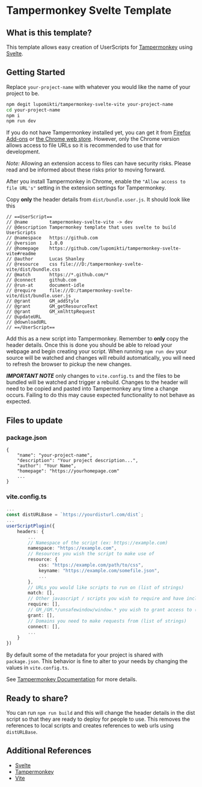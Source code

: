 # Tampermonkey Svelte Template
## What is this template?
This template allows easy creation of UserScripts for [Tampermonkey](https://www.tampermonkey.net/) using [Svelte](https://svelte.dev/).

## Getting Started
Replace `your-project-name` with whatever you would like the name of your project to be.

```bash
npm degit lupomikti/tampermonkey-svelte-vite your-project-name
cd your-project-name
npm i
npm run dev
```

If you do not have Tampermonkey installed yet, you can get it from [Firefox Add-ons](https://addons.mozilla.org/en-US/firefox/addon/tampermonkey/) or [the Chrome web store](https://chrome.google.com/webstore/detail/tampermonkey/dhdgffkkebhmkfjojejmpbldmpobfkfo). However, only the Chrome version allows access to file URLs so it is recommended to use that for development.

*Note:* Allowing an extension access to files can have security risks. Please read and be informed about these risks prior to moving forward.

After you install Tampermonkey in Chrome, enable the `"Allow access to file URL's"` setting in the extension settings for Tampermonkey.

Copy **only** the header details from `dist/bundle.user.js`. It should look like this
```
// ==UserScript==
// @name        tampermonkey-svelte-vite -> dev
// @description Tampermonkey template that uses svelte to build UserScripts
// @namespace   https://github.com
// @version     1.0.0
// @homepage    https://github.com/lupomikti/tampermonkey-svelte-vite#readme
// @author      Lucas Shanley
// @resource    css file:///D:/tampermonkey-svelte-vite/dist/bundle.css
// @match       https://*.github.com/*
// @connect     github.com
// @run-at      document-idle
// @require     file:///D:/tampermonkey-svelte-vite/dist/bundle.user.js
// @grant       GM_addStyle
// @grant       GM_getResourceText
// @grant       GM_xmlhttpRequest
// @updateURL
// @downloadURL
// ==/UserScript==
```

Add this as a new script into Tampermonkey. Remember to **only** copy the header details. Once this is done you should be able to reload your webpage and begin creating your script. When running `npm run dev` your source will be watched and changes will rebuild automatically, you will need to refresh the browser to pickup the new changes.

***IMPORTANT NOTE*** only changes to `vite.config.ts` and the files to be 
bundled will be watched and trigger a rebuild. Changes to the header will
need to be copied and pasted into Tampermonkey any time a change occurs.
Failing to do this may cause expected functionality to not behave as expected.

## Files to update

### package.json
```jsonc
{
    "name": "your-project-name",
    "description": "Your project description...",
    "author": "Your Name",
    "homepage": "https://yourhomepage.com"
    ...
}
```

### vite.config.ts
```typescript
...
const distURLBase = `https://yourdisturl.com/dist`;
...
userScriptPlugin({
    headers: {
        ...
        // Namespace of the script (ex: https://example.com)
        namespace: "https://example.com",
        // Resources you wish the script to make use of
        resource: {
            css: "https://example.com/path/to/css",
            keyname: "https://example.com/somefile.json",
            ...
        },
        // URLs you would like scripts to run on (list of strings)
        match: [],
        // Other javascript / scripts you wish to require and have included
        require: [],
        // GM_/GM.*/unsafewindow/window.* you wish to grant access to (list of strings)
        grant: [],
        // Domains you need to make requests from (list of strings)
        connect: [],
        ...
    }
})
```
By default some of the metadata for your project is shared with `package.json`. This behavior is fine to alter to your needs by changing the values in `vite.config.ts`.

See [Tampermonkey Documentation](https://www.tampermonkey.net/documentation.php) for more details.

## Ready to share?
You can run `npm run build` and this will change the header details in the dist script so that they are ready to deploy for people to use. This removes the references to local scripts and creates references to web urls using `distURLBase`.

## Additional References
- [Svelte](https://svelte.dev/)
- [Tampermonkey](https://www.tampermonkey.net/documentation.php)
- [Vite](https://vitejs.dev/guide/)